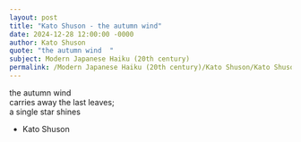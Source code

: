 ```yaml
---
layout: post
title: "Kato Shuson - the autumn wind"
date: 2024-12-28 12:00:00 -0000
author: Kato Shuson
quote: "the autumn wind  "
subject: Modern Japanese Haiku (20th century)
permalink: /Modern Japanese Haiku (20th century)/Kato Shuson/Kato Shuson - the autumn wind
---
```


the autumn wind  
carries away the last leaves;  
a single star shines

- Kato Shuson
